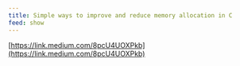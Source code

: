 ```yaml
---
title: Simple ways to improve and reduce memory allocation in C
feed: show
---
```


[https://link.medium.com/8pcU4UOXPkb](https://link.medium.com/8pcU4UOXPkb)

[](https://www.notion.soundefined)
